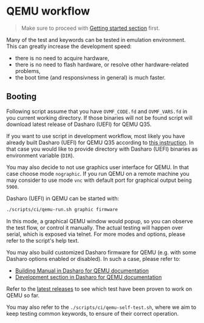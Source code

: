 # QEMU workflow

> Make sure to proceed with [Getting started section](../README.md#getting-started)
first.

Many of the test and keywords can be tested in emulation environment. This
can greatly increase the development speed:
* there is no need to acquire hardware,
* there is no need to flash hardware, or resolve other hardware-related
  problems,
* the boot time (and responsivness in general) is much faster.

## Booting

Following script assume that you have `OVMF_CODE.fd` and `OVMF_VARS.fd` in you
current working directory. If those binaries will not be found script will
download latest release of Dasharo (UEFI) for QEMU Q35.

If you want to use script in development workflow, most likely you have already built
Dasharo (UEFI) for QEMU Q35 according to
[this instruction](https://docs.dasharo.com/variants/qemu_q35/building-manual/).
In that case you would like to provide directory with Dasharo (UEFI) binaries as
environment variable (`DIR`).

You may also decide to not use graphics user interface for QEMU. In that case
choose mode `nographic`. If you run QEMU on a remote machine you may consider
to use mode `vnc` with default port for graphical output being `5900`.

Dasharo (UEFI) in QEMU can be started with:

```bash
./scripts/ci/qemu-run.sh graphic firmware
```

In this mode, a graphical QEMU window would popup, so you can observe the test
flow, or control it manually. The actual testing will happen over
serial, which is exposed via telnet. For more modes and options, please refer
to the script's help text.

You may also build customized Dasharo firmware for QEMU (e.g. with some Dasharo
options enabled or disabled). In such a case, please refer to:
* [Building Manual in Dasharo for QEMU documentation](https://docs.dasharo.com/variants/qemu_q35/building-manual/)
* [Development section in Dasharo for QEMU documentation](https://docs.dasharo.com/variants/qemu_q35/development/)

Refer to the [latest releases](https://github.com/Dasharo/edk2/releases/latest/)
to see which test have been proven to work on QEMU so far.

You may also refer to the `./scripts/ci/qemu-self-test.sh`, where we aim to
keep testing common keywords, to ensure of their correct operation.
